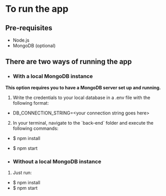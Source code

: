 # To run the app

## Pre-requisites
* Node.js
* MongoDB (optional)

## There are two ways of running the app
- ### With a local MongoDB instance
**This option requires you to have a MongoDB server set up and running.**
1. Write the credentials to your local database in a .env file with the following format:
- DB_CONNECTION_STRING=\<your connection string goes here\>
2. In your terminal, navigate to the \`back-end\` folder and execute the following commands:
- $ npm install
- $ npm start

- ### Without a local MongoDB instance
1. Just run:
- $ npm install
- $ npm start
